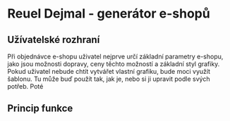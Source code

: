 # Reuel Dejmal - generátor e-shopů

## Užívatelské rozhraní
Při objednávce e-shopu uživatel nejprve určí základní parametry e-shopu, jako jsou možnosti dopravy, ceny těchto možností a základní styl grafiky. Pokud uživatel nebude chtít vytvářet vlastní grafiku, bude moci využít šablonu. Tu může buď použít tak, jak je, nebo si ji upravit podle svých potřeb. Poté 


## Princip funkce
